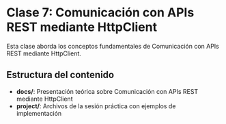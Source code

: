 # Clase 7: Comunicación con APIs REST mediante HttpClient

Esta clase aborda los conceptos fundamentales de Comunicación con APIs REST mediante HttpClient.

## Estructura del contenido

- **docs/**: Presentación teórica sobre Comunicación con APIs REST mediante HttpClient
- **project/**: Archivos de la sesión práctica con ejemplos de implementación
